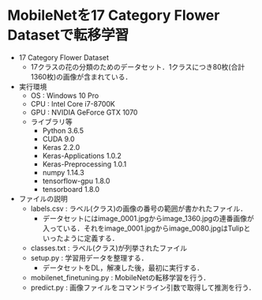 # MobileNetを17 Category Flower Datasetで転移学習
- 17 Category Flower Dataset
  - 17クラスの花の分類のためのデータセット．1クラスにつき80枚(合計1360枚)の画像が含まれている．
- 実行環境
  - OS : Windows 10 Pro
  - CPU : Intel Core i7-8700K
  - GPU : NVIDIA GeForce GTX 1070
  - ライブラリ等
    - Python 3.6.5
    - CUDA 9.0
    - Keras 2.2.0
    - Keras-Applications 1.0.2
    - Keras-Preprocessing 1.0.1
    - numpy 1.14.3
    - tensorflow-gpu 1.8.0
    - tensorboard 1.8.0
- ファイルの説明
  - labels.csv : ラベル(クラス)の画像の番号の範囲が書かれたファイル．
    - データセットにはimage_0001.jpgからimage_1360.jpgの連番画像が入っている．それをimage_0001.jpgからimage_0080.jpgはTulipといったように定義する．
  - classes.txt : ラベル(クラス)が列挙されたファイル
  - setup.py : 学習用データを整理する．
    - データセットをDL，解凍した後，最初に実行する．
  - mobilenet_finetuning.py : MobileNetの転移学習を行う．
  - predict.py : 画像ファイルをコマンドライン引数で取得して推測を行う．
